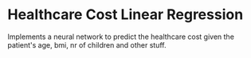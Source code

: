 # Healthcare Cost Linear Regression
Implements a neural network to predict the healthcare cost given the patient's age, bmi, nr of children and other stuff.
